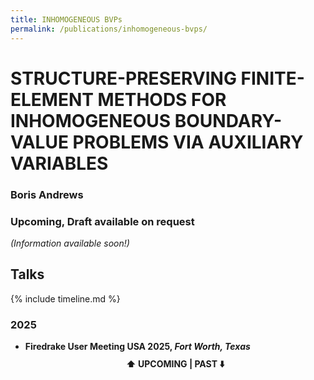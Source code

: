 ```yaml
---
title: INHOMOGENEOUS BVPs
permalink: /publications/inhomogeneous-bvps/
---
```


# STRUCTURE-PRESERVING FINITE-ELEMENT METHODS FOR INHOMOGENEOUS BOUNDARY-VALUE PROBLEMS VIA AUXILIARY VARIABLES

### Boris Andrews

### Upcoming, Draft available on request

*(Information available soon!)*

## Talks

{% include timeline.md %}

<div class="timeline">
  <div class="outer">
    <div class="card">
      <div class="info">
        <h3 class="title">2025</h3>
        <p><ul>
          <li><strong>Firedrake User Meeting USA 2025, <em>Fort Worth, Texas</em></strong></li>
          <div style="text-align: center; padding: 10px 0;"><strong>⬆️ UPCOMING | PAST ⬇️</strong></div>
        </ul></p>
      </div>
    </div>
  </div>
</div>
